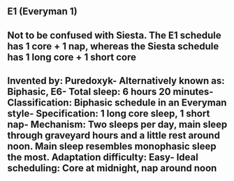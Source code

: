 E1 (Everyman 1)
-----------------------------------------------
Not to be confused with Siesta. The E1 schedule has 1 core + 1 nap, whereas the Siesta schedule has 1 long core + 1 short core
-----------------------------------------------
**Invented by**: Puredoxyk- 
**Alternatively known as**: Biphasic, E6- 
**Total sleep**: 6 hours 20 minutes- 
**Classification**: Biphasic schedule in an Everyman style- 
**Specification**: 1 long core sleep, 1 short nap- 
**Mechanism**: Two sleeps per day, main sleep through graveyard hours and a little rest around noon. Main sleep resembles monophasic sleep the most.
**Adaptation difficulty**: Easy- 
**Ideal scheduling**: Core at midnight, nap around noon
-----------------------------------------------
